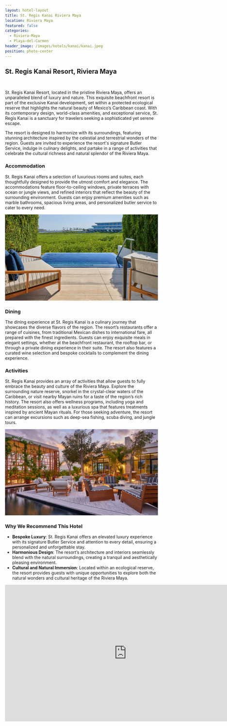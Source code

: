 ```yaml
---
layout: hotel-layout
title: St. Regis Kanai Riviera Maya
location: Riviera Maya
featured: false
categories:
  - Riviera-Maya
  - Playa-del-Carmen
header_image: /images/hotels/kanai/kanai.jpeg
position: photo-center
---
```


## St. Regis Kanai Resort, Riviera Maya

&nbsp;

St. Regis Kanai Resort, located in the pristine Riviera Maya, offers an unparalleled blend of luxury and nature. This exquisite beachfront resort is part of the exclusive Kanai development, set within a protected ecological reserve that highlights the natural beauty of Mexico’s Caribbean coast. With its contemporary design, world-class amenities, and exceptional service, St. Regis Kanai is a sanctuary for travelers seeking a sophisticated yet serene escape.

The resort is designed to harmonize with its surroundings, featuring stunning architecture inspired by the celestial and terrestrial wonders of the region. Guests are invited to experience the resort's signature Butler Service, indulge in culinary delights, and partake in a range of activities that celebrate the cultural richness and natural splendor of the Riviera Maya.

### Accommodation

St. Regis Kanai offers a selection of luxurious rooms and suites, each thoughtfully designed to provide the utmost comfort and elegance. The accommodations feature floor-to-ceiling windows, private terraces with ocean or jungle views, and refined interiors that reflect the beauty of the surrounding environment. Guests can enjoy premium amenities such as marble bathrooms, spacious living areas, and personalized butler service to cater to every need.

![](/images/hotels/kanai/kanai2.jpeg)

### Dining

The dining experience at St. Regis Kanai is a culinary journey that showcases the diverse flavors of the region. The resort’s restaurants offer a range of cuisines, from traditional Mexican dishes to international fare, all prepared with the finest ingredients. Guests can enjoy exquisite meals in elegant settings, whether at the beachfront restaurant, the rooftop bar, or through a private dining experience in their suite. The resort also features a curated wine selection and bespoke cocktails to complement the dining experience.

### Activities

St. Regis Kanai provides an array of activities that allow guests to fully embrace the beauty and culture of the Riviera Maya. Explore the surrounding nature reserve, snorkel in the crystal-clear waters of the Caribbean, or visit nearby Mayan ruins for a taste of the region’s rich history. The resort also offers wellness programs, including yoga and meditation sessions, as well as a luxurious spa that features treatments inspired by ancient Mayan rituals. For those seeking adventure, the resort can arrange excursions such as deep-sea fishing, scuba diving, and jungle tours.

![](/images/hotels/kanai/kanai3.jpeg)

### Why We Recommend This Hotel

- **Bespoke Luxury**: St. Regis Kanai offers an elevated luxury experience with its signature Butler Service and attention to every detail, ensuring a personalized and unforgettable stay.
- **Harmonious Design**: The resort’s architecture and interiors seamlessly blend with the natural surroundings, creating a tranquil and aesthetically pleasing environment.
- **Cultural and Natural Immersion**: Located within an ecological reserve, the resort provides guests with unique opportunities to explore both the natural wonders and cultural heritage of the Riviera Maya.

<iframe src="https://www.google.com/maps/embed?pb=!1m18!1m12!1m3!1d3731.7870293743845!2d-86.9913097887064!3d20.71887108077423!2m3!1f0!2f0!3f0!3m2!1i1024!2i768!4f13.1!3m3!1m2!1s0x8f4e67dd4d9d91fd%3A0x94ba08fc54923313!2sThe%20St.%20Regis%20Kanai%20Resort!5e0!3m2!1ses!2ses!4v1724872300146!5m2!1ses!2ses" width="800" height="450" style="border:0;" allowfullscreen="" loading="lazy" referrerpolicy="no-referrer-when-downgrade"></iframe>
